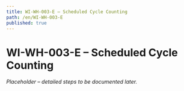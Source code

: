 ```yaml
---
title: WI-WH-003-E – Scheduled Cycle Counting
path: /en/WI-WH-003-E
published: true
---
```


# WI-WH-003-E – Scheduled Cycle Counting
*Placeholder – detailed steps to be documented later.*
